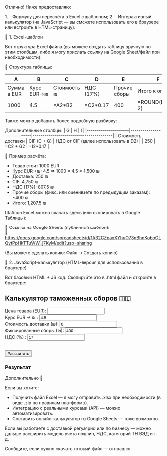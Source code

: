 Отлично! Ниже предоставляю:

1. Формулу для пересчёта в Excel с шаблоном;
2. Интерактивный калькулятор (на JavaScript — вы сможете использовать его в браузере или встроить в HTML-страницу).

📘 1. Excel-шаблон

Вот структура Excel файла (вы можете создать таблицу вручную по этим столбцам, либо я могу прислать ссылку на Google Sheet/файл при необходимости):

🧮 Структура таблицы:

| A              | B          | C            | D           | E           | F                                           |
|----------------|------------|--------------|-------------|-------------|---------------------------------------------|
| Сумма в EUR    | Курс EUR→₪ | Стоимость ₪ | НДС (17%)   | Прочие сборы| Итого к оплате                              |
| 1000           | 4.5        | =A2*B2       | =C2*0.17    | 400         | =ROUND(D2+E2, 2)                            |

Также можно добавить более подробную разбивку:

Дополнительные столбцы:
| G                   | H                          | I                                      |
|---------------------|----------------------------|----------------------------------------|
| Стоимость доставки  | CIF (C + G)                | НДС от CIF (далее использовать в D2)  |
| 250                 | =C2 + G2                   | =I2*0.17                              |

📌 Пример расчёта:

- Товар стоит 1000 EUR
- Курс EUR→₪: 4.5 ⇒ 1000 × 4.5 = 4,500 ₪
- Доставка: 250 ₪
- CIF: 4,750 ₪
- НДС (17%): 807.5 ₪
- Прочие сборы (фикс. или оцениваете по предыдущим заказам): ~400 ₪
- Итого: 1,207.5 ₪

Шаблон Excel можно скачать здесь (или скопировать в Google Таблицы):

🔗 Ссылка на Google Sheets (публичный шаблон):  
📎 https://docs.google.com/spreadsheets/d/1A32CZpaxXYhuO73nBhnKoboOLQytPpHkTTuWW_j7KyM/edit?usp=sharing

(Вы можете сделать копию: Файл → Создать копию)

🧮 2. JavaScript-калькулятор (HTML-версия для использования в браузере)

Вот базовый HTML + JS код. Скопируйте это в .html файл и откройте в браузере:

<!DOCTYPE html>
<html lang="ru">
<head>
  <meta charset="UTF-8" />
  <title>Калькулятор таможенных сборов (Израиль)</title>
</head>
<body>
  <h2>Калькулятор таможенных сборов 🇮🇱</h2>

<label>Цена товара (EUR): <input type="number" id="priceEur" /></label><br/>
<label>Курс EUR → ₪ : <input type="number" id="rate" value="4.5" /></label><br/>
<label>Стоимость доставки (₪): <input type="number" id="delivery" value="0" /></label><br/>
<label>Фиксированные сборы (₪): <input type="number" id="fixedFees" value="400" /></label><br/>
<label>НДС (%) : <input type="number" id="vat" value="17" /></label><br/><br/>

<button onclick="calculate()">Рассчитать</button>

<h3>Результат</h3>
  <div id="output"></div>

  <script>
    function calculate() {
      const priceEur = parseFloat(document.getElementById('priceEur').value) || 0;
      const rate = parseFloat(document.getElementById('rate').value) || 0;
      const delivery = parseFloat(document.getElementById('delivery').value) || 0;
      const fixedFees = parseFloat(document.getElementById('fixedFees').value) || 0;
      const vat = parseFloat(document.getElementById('vat').value) || 17;

      const priceIls = priceEur * rate;
      const cifValue = priceIls + delivery;
      const vatAmount = cifValue * (vat / 100);
      const total = vatAmount + fixedFees;

      document.getElementById('output').innerHTML = `
        <p>Стоимость в ₪: ${priceIls.toFixed(2)}</p>
        <p>Стоимость с доставкой (CIF): ${cifValue.toFixed(2)} ₪</p>
        <p>НДС (${vat}%): ${vatAmount.toFixed(2)} ₪</p>
        <p>Фиксированные сборы: ${fixedFees.toFixed(2)} ₪</p>
        <p><strong>Итого к оплате: ${total.toFixed(2)} ₪</strong></p>
      `;
    }
  </script>
</body>
</html>

Дополнительно 🔧

Если вы хотите:

- Получить файл Excel — я могу отправить .xlsx при необходимости (в виде .zip по правилам платформы).
- Интеграцию с реальными курсами (API) — можно автоматизировать.
- Составить онлайн-калькулятор на Google Sheets — тоже возможно.

Если вы работаете c доставкой регулярно или по бизнесу — можно дальше расширить модель учета пошлин, НДС, категорий ТН ВЭД и т. д.

Сообщите, если нужно скачать готовый файл — отправлю.